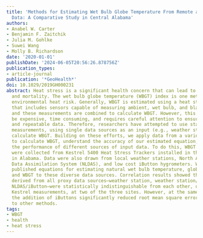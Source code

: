```yaml
---
title: 'Methods for Estimating Wet Bulb Globe Temperature From Remote and Low-Cost
  Data: A Comparative Study in Central Alabama'
authors:
- Anabel W. Carter
- Benjamin F. Zaitchik
- Julia M. Gohlke
- Suwei Wang
- Molly B. Richardson
date: '2020-01-01'
publishDate: '2024-06-05T20:56:26.878756Z'
publication_types:
- article-journal
publication: '*GeoHealth*'
doi: 10.1029/2019GH000231
abstract: Heat stress is a significant health concern that can lead to illness, injury,
  and mortality. The wet bulb globe temperature (WBGT) index is one method for monitoring
  environmental heat risk. Generally, WBGT is estimated using a heat stress monitor
  that includes sensors capable of measuring ambient, wet bulb, and black globe temperature,
  and these measurements are combined to calculate WBGT. However, this method can
  be expensive, time consuming, and requires careful attention to ensure accurate
  and repeatable data. Therefore, researchers have attempted to use standard meteorological
  measurements, using single data sources as an input (e.g., weather stations) to
  calculate WBGT. Building on these efforts, we apply data from a variety of sources
  to calculate WBGT, understand the accuracy of our estimated equation, and compare
  the performance of different sources of input data. To do this, WBGT measurements
  were collected from Kestrel 5400 Heat Stress Trackers installed in three locations
  in Alabama. Data were also drawn from local weather stations, North American Land
  Data Assimilation System (NLDAS), and low cost iButton hygrometers. We applied previously
  published equations for estimating natural wet bulb temperature, globe temperature,
  and WBGT to these diverse data sources. Correlation results showed that WBGT estimates
  derived from all proxy data sources—weather station, weather station/iButton, NLDAS,
  NLDAS/iButton—were statistically indistinguishable from each other, or from the
  Kestrel measurements, at two of the three sites. However, at the same two sites,
  the addition of iButtons significantly reduced root mean square error and bias compared
  to other methods.
tags:
- WBGT
- health
- heat stress
---
```

